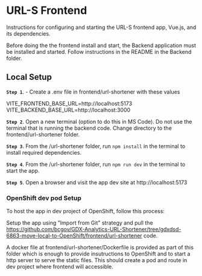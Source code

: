 # URL-S Frontend

Instructions for configuring and starting the URL-S frontend app, Vue.js, and its dependencies.

Before doing the the frontend install and start, the Backend application must be installed and started. Follow instructions in the README in the Backend folder.

## Local Setup

**`Step 1`**. - Create a .env file in frontend/url-shortener with these values

VITE_FRONTEND_BASE_URL=http://localhost:5173
VITE_BACKEND_BASE_URL=http://localhost:3000


**`Step 2`**. Open a new terminal (option to do this in MS Code). Do not use the terminal that is running the backend code. Change directory to the frontend/url-shortener folder.
  
**`Step 3`**. From the /url-shortener folder, run `npm install` in the terminal to install required dependencies.
 
**`Step 4`**. From the /url-shortener folder, run `npm run dev` in the terminal to start the app.

**`Step 5`**. Open a browser and visit the app dev site at http://localhost:5173

### OpenShift dev pod Setup 

To host the app in dev project of OpenShift, follow this process:

Setup the app using "Import from Git" strategy and pull the https://github.com/bcgov/GDX-Analytics-URL-Shortener/tree/gdxdsd-6863-move-local-to-OpenShift/frontend/url-shortener code.

A docker file at frontend/url-shortener/Dockerfile is provided as part of this folder which is enough to provide insutructions to OpenShift and to start a http server to serve the static files. This should create a pod and route in dev project where frontend will accessible.